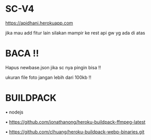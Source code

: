 # SC-V4
https://apidhani.herokuapp.com

jika mau add fitur lain silakan mampir ke
rest api gw yg ada di atas

# BACA !!
Hapus newbase.json
jika sc nya pingin bisa !!

ukuran file foto jangan lebih dari 100kb !! 

# BUILDPACK
• nodejs

• https://github.com/jonathanong/heroku-buildpack-ffmpeg-latest

• https://github.com/clhuang/heroku-buildpack-webp-binaries.git

